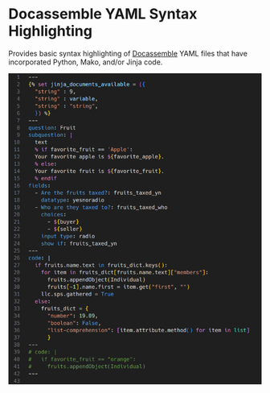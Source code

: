 # Docassemble YAML Syntax Highlighting

Provides basic syntax highlighting of [Docassemble](https://docassemble.org/) YAML files that have incorporated Python, Mako, and/or Jinja code.

![yaml](https://github.com/jpagh/vscode-docassemble/blob/main/demo.png)
